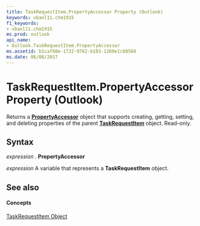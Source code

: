 ```yaml
---
title: TaskRequestItem.PropertyAccessor Property (Outlook)
keywords: vbaol11.chm1915
f1_keywords:
- vbaol11.chm1915
ms.prod: outlook
api_name:
- Outlook.TaskRequestItem.PropertyAccessor
ms.assetid: b1caf80e-1722-9762-b103-1260e1c88560
ms.date: 06/08/2017
---
```



# TaskRequestItem.PropertyAccessor Property (Outlook)

Returns a  **[PropertyAccessor](Outlook.PropertyAccessor.md)** object that supports creating, getting, setting, and deleting properties of the parent **[TaskRequestItem](Outlook.TaskRequestItem.md)** object. Read-only.


## Syntax

 _expression_ . **PropertyAccessor**

 _expression_ A variable that represents a **TaskRequestItem** object.


## See also


#### Concepts


[TaskRequestItem Object](Outlook.TaskRequestItem.md)

